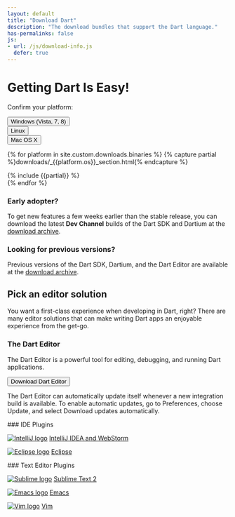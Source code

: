 ```yaml
---
layout: default
title: "Download Dart"
description: "The download bundles that support the Dart language."
has-permalinks: false
js:
- url: /js/download-info.js
  defer: true
---
```


# Getting Dart Is Easy!

Confirm your platform:

<div class="btn-group hero-hldr btn-group-justified os-choices" style="display: table;">
  <div class="btn-group">
    <button type="button" class="btn btn-default btn-lg" id="windows">Windows (Vista, 7, 8)</button>
  </div>
  <div class="btn-group">
    <button type="button" class="btn btn-default btn-lg" id="linux">Linux</button>
  </div>
  <div class="btn-group">
    <button type="button" class="btn btn-default btn-lg" id="macos">Mac OS X</button>
  </div>
</div>

{% for platform in site.custom.downloads.binaries %}
{% capture partial %}downloads/_{{platform.os}}_section.html{% endcapture %}
<div class="{{platform.os}}" markdown="1">
{% include {{partial}} %}
</div>
{% endfor %}

### Early adopter?

To get new features a few weeks earlier than the stable release, you can
download the latest **Dev Channel** builds of the Dart SDK and Dartium at the
[download archive](/tools/download_archive).

### Looking for previous versions?

Previous versions of the Dart SDK, Dartium, and the Dart Editor are available
at the [download archive](/tools/download_archive).

## Pick an editor solution

You want a first-class experience when developing in Dart, right? There are
many editor solutions that can make writing Dart apps an enjoyable experience
from the get-go.

### The Dart Editor

The Dart Editor is a powerful tool for editing, debugging, and running Dart
applications.

<div class="downloads">
<a class="btn download-link" href="somewhere">
  <button class="btn btn-primary btn-lg download-btn" style="text-transform: none;">
    <i class="sprite-icon-download-btn"> </i>
    Download Dart Editor
  </button>
</a>
</div>

The Dart Editor can automatically update itself whenever a new integration
build is available. To enable automatic updates, go to Preferences, choose
Update, and select Download updates automatically.

<div class="row">
  <div class="col-md-6" markdown="1">
### IDE Plugins

[![IntelliJ logo](images/IntellIJ-IDEA.png)](webstorm/)
[IntelliJ IDEA and WebStorm](webstorm/)

[![Eclipse logo](images/eclipse.png)](eclipse-plugin/)
[Eclipse](eclipse-plugin/)
  </div>

  <div class="col-md-6" markdown="1">
### Text Editor Plugins

[![Sublime logo](images/sublime.png)](https://github.com/dart-lang/dart-sublime-bundle#readme)
[Sublime Text 2](https://github.com/dart-lang/dart-sublime-bundle#readme)

[![Emacs logo](images/emacs.png)](https://github.com/nex3/dart-mode)
[Emacs](https://github.com/nex3/dart-mode)

[![Vim logo](images/vim.png)](https://github.com/dart-lang/dart-vim-plugin)
[Vim](https://github.com/dart-lang/dart-vim-plugin)
  </div>
</div>
